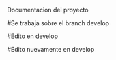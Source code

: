 
Documentacion del proyecto

#Se trabaja sobre el branch develop

#Edito en develop

#Edito nuevamente en develop
